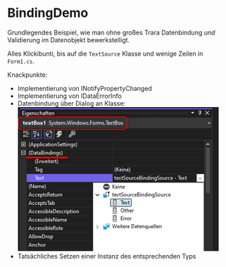 # BindingDemo

Grundlegendes Beispiel, wie man ohne großes Trara Datenbindung *und* Validierung 
im Datenobjekt bewerkstelligt.

Alles Klickibunti, bis auf die `TextSource` Klasse und wenige Zeilen in `Form1.cs`.

Knackpunkte:
* Implementierung von INotifyPropertyChanged
* Implementierung von IDataErrorInfo
* Datenbindung über Dialog an Klasse:  
  ![Eigenschaften](./binding.png)
* Tatsächliches Setzen einer Instanz des entsprechenden Typs